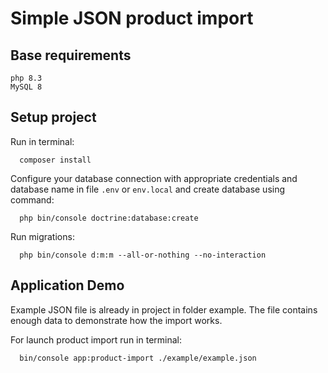Simple JSON product import 
==========================

Base requirements
-----------------
```
php 8.3
MySQL 8
```

Setup project
--------------

Run in terminal:

```shell script
  composer install
```

Configure your database connection with appropriate credentials and database name in file `.env`
or `env.local` and create database using command:

```shell
  php bin/console doctrine:database:create
```

Run migrations:
```shell
  php bin/console d:m:m --all-or-nothing --no-interaction
```

Application Demo
----------------

Example JSON file is already in project in folder example. The file contains enough data to demonstrate how
the import works. 

For launch product import run in terminal:
```shell script
  bin/console app:product-import ./example/example.json
```
